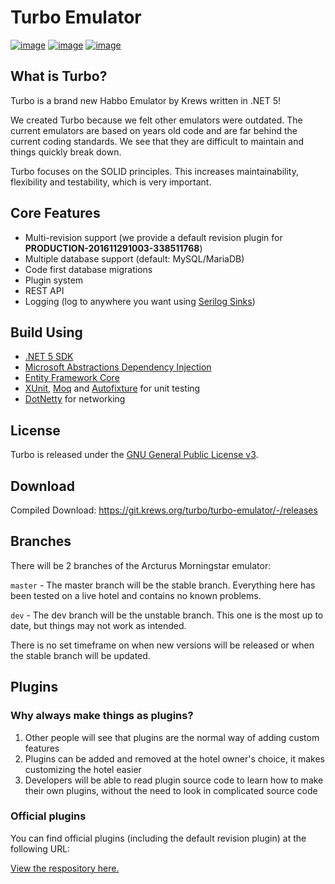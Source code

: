 # Turbo Emulator
[![image](https://img.shields.io/badge/VERSION-0.0.1-success.svg?style=for-the-badge)](#)
[![image](https://img.shields.io/badge/STATUS-UNSTABLE-red.svg?style=for-the-badge)](#)
[![image](https://img.shields.io/discord/557240155040251905?label=Discord&style=for-the-badge)](https://discord.gg/BzfFsTp)

## What is Turbo?
Turbo is a brand new Habbo Emulator by Krews written in .NET 5!

We created Turbo because we felt other emulators were outdated. The current emulators are based on years old code and are far behind the current coding standards. We see that they are difficult to maintain and things quickly break down.

Turbo focuses on the SOLID principles. This increases maintainability, flexibility and testability, which is very important.

## Core Features
- Multi-revision support (we provide a default revision plugin for **PRODUCTION-201611291003-338511768**)
- Multiple database support (default: MySQL/MariaDB)
- Code first database migrations
- Plugin system
- REST API
- Logging (log to anywhere you want using [Serilog Sinks](https://github.com/serilog/serilog/wiki/Provided-Sinks))

## Build Using
- [.NET 5 SDK](https://dotnet.microsoft.com/download/dotnet/5.0 ".NET 5 SDK")
- [Microsoft Abstractions Dependency Injection](https://docs.microsoft.com/en-us/dotnet/api/microsoft.extensions.dependencyinjection?view=dotnet-plat-ext-5.0)
- [Entity Framework Core](https://docs.microsoft.com/en-us/ef/core/)
- [XUnit](https://xunit.net/), [Moq](https://github.com/moq/moq4) and [Autofixture](https://github.com/AutoFixture/AutoFixture) for unit testing
- [DotNetty](https://github.com/Azure/DotNetty) for networking

## License
Turbo is released under the [GNU General Public License v3](https://www.gnu.org/licenses/gpl-3.0.txt).

## Download

Compiled Download: https://git.krews.org/turbo/turbo-emulator/-/releases

## Branches
There will be 2 branches of the Arcturus Morningstar emulator:

`master` - The master branch will be the stable branch. Everything here has been tested on a live hotel and contains no known problems.

`dev` - The dev branch will be the unstable branch. This one is the most up to date, but things may not work as intended.

There is no set timeframe on when new versions will be released or when the stable branch will be updated.

## Plugins
### Why always make things as plugins?
1. Other people will see that plugins are the normal way of adding custom features
2. Plugins can be added and removed at the hotel owner's choice, it makes customizing the hotel easier
3. Developers will be able to read plugin source code to learn how to make their own plugins, without the need to look in complicated source code

### Official plugins ##
You can find official plugins (including the default revision plugin) at the following URL: 

[View the respository here.](https://git.krews.org/turbo/official-plugins)
